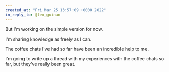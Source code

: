 ```yaml
---
created_at: "Fri Mar 25 13:57:09 +0000 2022"
in_reply_to: @leo_guinan
---
```


But I'm working on the simple version for now. 

I'm sharing knowledge as freely as I can.

The coffee chats I've had so far have been an incredible help to me.

I'm going to write up a thread with my experiences with the coffee chats so far, but they've really been great.